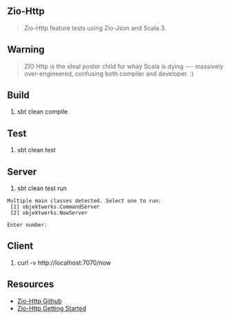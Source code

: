 Zio-Http
--------
>Zio-Http feature tests using Zio-Json and Scala 3.

Warning
-------
>ZIO Http is the ideal poster child for whay Scala is dying --- massively over-engineered,
>confusing both compiler and developer. :)

Build
-----
1. sbt clean compile

Test
----
1. sbt clean test

Server
------
1. sbt clean test run
```
Multiple main classes detected. Select one to run:
 [1] objektwerks.CommandServer
 [2] objektwerks.NowServer

Enter number:
```

Client
------
1. curl -v http://localhost:7070/now

Resources
---------
* [Zio-Http Github](https://github.com/zio/zio-http)
* [Zio-Http Getting Started](https://zio.dev/zio-http/getting-started/)
